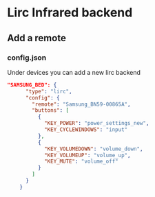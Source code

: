 # Lirc Infrared backend

## Add a remote

### config.json

Under devices you can add a new lirc backend


```json
"SAMSUNG_BED": {
      "type": "lirc",
      "config": {
        "remote": "Samsung_BN59-00865A",
        "buttons": [
          {
            "KEY_POWER": "power_settings_new",
            "KEY_CYCLEWINDOWS": "input"
          },
          {
            "KEY_VOLUMEDOWN": "volume_down",
            "KEY_VOLUMEUP": "volume_up",
            "KEY_MUTE": "volume_off"
          }
        ]
      }
    }
```